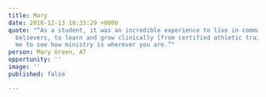```yaml
---
title: Mary
date: 2018-12-13 18:33:29 +0000
quote: "“As a student, it was an incredible experience to live in community with other
  believers, to learn and grow clinically [from certified athletic trainers]. It prepared
  me to see how ministry is wherever you are.”"
person: Mary Green, AT
opportunity: ''
image: ''
published: false

---
```

